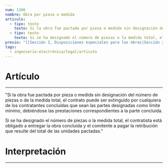 ```yaml
---
num: 1266
nombre: Obra por pieza o medida
articulo:
  - tipo: texto
    texto: Si la obra fue pactada por pieza o medida sin designación del número de piezas o de la medida total, el contrato puede ser extinguido por cualquiera de los contratantes concluidas que sean las partes designadas como límite mínimo, debiéndose las prestaciones correspondientes a la parte concluida.
  - tipo: texto
    texto: Si se ha designado el número de piezas o la medida total, el contratista está obligado a entregar la obra concluida y el comitente a pagar la retribución que resulte del total de las unidades pactadas.
previo: "[[Sección 2, Disposiciones especiales para las obras|Sección 2, Disposiciones especiales para las obras]]"
tags:
  - ingeniería-electrónica/legal/articulo
---
```

# Artículo
---
"Si la obra fue pactada por pieza o medida sin designación del número de piezas o de la medida total, el contrato puede ser extinguido por cualquiera de los contratantes concluidas que sean las partes designadas como límite mínimo, debiéndose las prestaciones correspondientes a la parte concluida.

Si se ha designado el número de piezas o la medida total, el contratista está obligado a entregar la obra concluida y el comitente a pagar la retribución que resulte del total de las unidades pactadas."

# Interpretación
---
